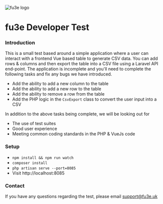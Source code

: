 ![fu3e logo](https://app.fu3e.uk/files/images/fu3e-logo.png "fu3e logo")


# fu3e Developer Test

### Introduction
This is a small test based around a simple application where a user can interact with a frontend Vue based table to generate CSV data. You can add rows & columns and then export the table into a CSV file using a Laravel API end-point. The application is incomplete and you'll need to complete the following tasks and fix any bugs we have introduced.

- Add the ability to add a new column to the table
- Add the ability to add a new row to the table
- Add the ability to remove a row from the table
- Add the PHP logic in the `CsvExport` class to convert the user input into a CSV

In addition to the above tasks being complete, we will be looking out for
- The use of test suites
- Good user experience
- Meeting common coding standards in the PHP & VueJs code

### Setup

- `npm install && npm run watch`
- `composer install`
- `php artisan serve --port=8085`
- Visit http://localhost:8085

### Contact
If you have any questions regarding the test, please email support@fu3e.uk
